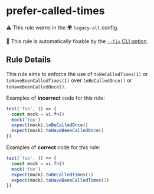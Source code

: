 # prefer-called-times

⚠️ This rule _warns_ in the 🌍 `legacy-all` config.

🔧 This rule is automatically fixable by the [`--fix` CLI option](https://eslint.org/docs/latest/user-guide/command-line-interface#--fix).

<!-- end auto-generated rule header -->

## Rule Details

This rule aims to enforce the use of `toBeCalledTimes(1)` or `toHaveBeenCalledTimes(1)` over `toBeCalledOnce()` or `toHaveBeenCalledOnce()`.

Examples of **incorrect** code for this rule:

```ts
test('foo', () => {
  const mock = vi.fn()
  mock('foo')
  expect(mock).toBeCalledOnce()
  expect(mock).toHaveBeenCalledOnce()
})
```

Examples of **correct** code for this rule:

```ts
test('foo', () => {
  const mock = vi.fn()
  mock('foo')
  expect(mock).toBeCalledTimes(1)
  expect(mock).toHaveBeenCalledTimes(1)
})
```
